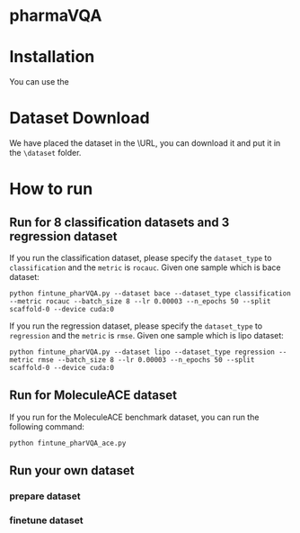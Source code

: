 # pharmaVQA

# Installation
You can use the 

# Dataset Download
We have placed the dataset in the \URL, you can download it and put it in the ```\dataset``` folder.

# How to run
## Run for 8 classification datasets and 3 regression dataset
If you run the classification dataset, please specify the ```dataset_type``` to ```classification``` and the ```metric``` is ```rocauc```. Given one sample which is bace dataset: 

```
python fintune_pharVQA.py --dataset bace --dataset_type classification --metric rocauc --batch_size 8 --lr 0.00003 --n_epochs 50 --split scaffold-0 --device cuda:0
```

If you run the regression dataset, please specify the ```dataset_type``` to ```regression``` and the ```metric``` is ```rmse```. Given one sample which is lipo dataset: 

```
python fintune_pharVQA.py --dataset lipo --dataset_type regression --metric rmse --batch_size 8 --lr 0.00003 --n_epochs 50 --split scaffold-0 --device cuda:0
```


## Run for MoleculeACE dataset
If you run for the MoleculeACE benchmark dataset, you can run the following command:

``` python fintune_pharVQA_ace.py ```
## Run your own dataset
### prepare dataset

### finetune dataset
